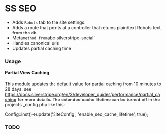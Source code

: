 SS SEO
=====================
- Adds `Robots` tab to the site settings.
- Adds a route that points at a controller that returns plain/text Robots text from the db
- Meta` method from `abc-silverstripe-social`
- Handles canonical urls
- Updates partial caching time 

### Usage

#### Partial View Caching
This module updates the default value for partial caching from 10 minutes to 28 days.
see https://docs.silverstripe.org/en/3/developer_guides/performance/partial_caching for more details.
The extended cache lifetime can be turned off in the projects _config.php like this:

Config::inst()->update('SiteConfig', 'enable_seo_cache_lifetime', true);

### TODO

